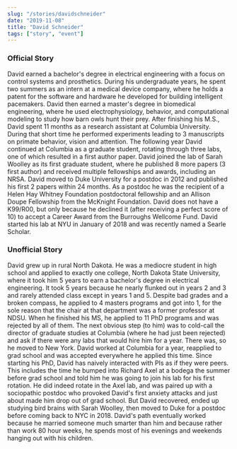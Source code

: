 ```yaml
---
slug: "/stories/davidschneider"
date: "2019-11-08"
title: "David Schneider"
tags: ["story", "event"]
---
```

### Official Story
David earned a bachelor's degree in electrical engineering with a focus on control systems and prosthetics. During his undergraduate years, he spent two summers as an intern at a medical device company, where he holds a patent for the software and hardware he developed for building intelligent pacemakers. David then earned a master's degree in biomedical engineering, where he used electrophysiology, behavior, and computational modeling to study how barn owls hunt their prey. After finishing his M.S., David spent 11 months as a research assistant at Columbia University. During that short time he performed experiments leading to 3 manuscripts on primate behavior, vision and attention. The following year David continued at Columbia as a graduate student, rotating through three labs, one of which resulted in a first author paper. David joined the lab of Sarah Woolley as its first graduate student, where he published 8 more papers (3 first author) and received multiple fellowships and awards, including an NRSA. David moved to Duke University for a postdoc in 2012 and published his first 2 papers within 24 months. As a postdoc he was the recipient of a Helen Hay Whitney Foundation postdoctoral fellowship and an Allison Doupe Fellowship from the McKnight Foundation. David does not have a K99/R00, but only because he declined it (after receiving a perfect score of 10) to accept a Career Award from the Burroughs Wellcome Fund. David started his lab at NYU in January of 2018 and was recently named a Searle Scholar.

### Unofficial Story
David grew up in rural North Dakota. He was a mediocre student in high school and applied to exactly one college, North Dakota State University, where it took him 5 years to earn a bachelor's degree in electrical engineering. It took 5 years because he nearly flunked out in years 2 and 3 and rarely attended class except in years 1 and 5. Despite bad grades and a broken compass, he applied to 4 masters programs and got into 1, for the sole reason that the chair at that department was a former professor at NDSU. When he finished his MS, he applied to 11 PhD programs and was rejected by all of them. The next obvious step (to him) was to cold-call the director of graduate studies at Columbia (where he had just been rejected) and ask if there were any labs that would hire him for a year. There was, so he moved to New York. David worked at Columbia for a year, reapplied to grad school and was accepted everywhere he applied this time. Since starting his PhD, David has naively interacted with PIs as if they were peers. This includes the time he bumped into Richard Axel at a bodega the summer before grad school and told him he was going to join his lab for his first rotation. He did indeed rotate in the Axel lab, and was paired up with a sociopathic postdoc who provoked David's first anxiety attacks and just about made him drop out of grad school. But David recovered, ended up studying bird brains with Sarah Woolley, then moved to Duke for a postdoc before coming back to NYC in 2018. David's path eventually worked because he married someone much smarter than him and because rather than work 80 hour weeks, he spends most of his evenings and weekends hanging out with his children.